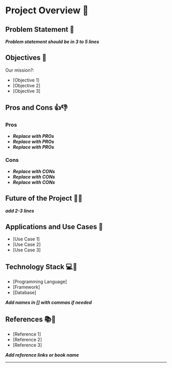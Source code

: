 # Project Overview 🚀

## Problem Statement 🤔

**_Problem statement should be in 3 to 5 lines_**

## Objectives 🎯

Our mission?:
- [Objective 1]
- [Objective 2]
- [Objective 3]

## Pros and Cons 👍👎

### Pros

- _**Replace with PROs**_
- _**Replace with PROs**_
- _**Replace with PROs**_

### Cons

- _**Replace with CONs**_
- _**Replace with CONs**_
- _**Replace with CONs**_

## Future of the Project 🚀🔮

**_add 2-3 lines_**

## Applications and Use Cases 🤖
- [Use Case 1]
- [Use Case 2]
- [Use Case 3]

## Technology Stack 💻🔧

- [Programming Language] 
- [Framework]
- [Database]

**_Add names in [] with commas if needed_**

## References 📚🔗

- [Reference 1]
- [Reference 2]
- [Reference 3]
  
**_Add reference links or book name_**

---


